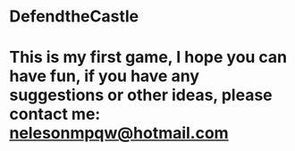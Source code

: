 # DefendtheCastle
# This is my first game, I hope you can have fun, if you have any suggestions or other ideas, please contact me: nelesonmpqw@hotmail.com
